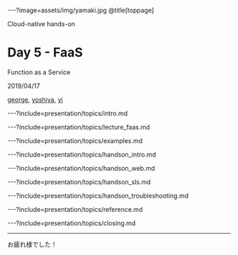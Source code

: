 ---?image=assets/img/yamaki.jpg
@title[toppage]

Cloud-native hands-on

# Day 5 - FaaS
Function as a Service

2019/04/17

[george](https://github.com/take4mats/), [yoshiya](), [yi]()

---?include=presentation/topics/intro.md

---?include=presentation/topics/lecture_faas.md

---?include=presentation/topics/examples.md

---?include=presentation/topics/handson_intro.md

---?include=presentation/topics/handson_web.md

---?include=presentation/topics/handson_sls.md

---?include=presentation/topics/handson_troubleshooting.md

---?include=presentation/topics/reference.md

---?include=presentation/topics/closing.md

---

お疲れ様でした！
